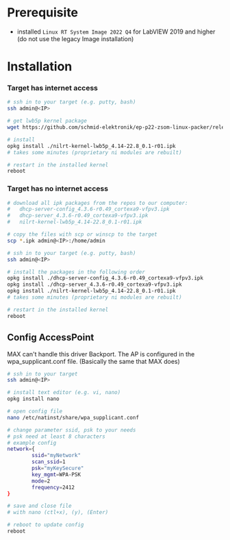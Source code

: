 # Prerequisite

- installed `Linux RT System Image 2022 Q4` for LabVIEW 2019 and higher (do not use the legacy Image installation)

# Installation
### Target has internet access
```bash
# ssh in to your target (e.g. putty, bash)
ssh admin@<IP>

# get lwb5p kernel package
wget https://github.com/schmid-elektronik/ep-p22-zsom-linux-packer/releases/download/lwb5p%2F22.8-0.1/nilrt-kernel-lwb5p_4.14-22.8_0.1-r01.ipk

# install 
opkg install ./nilrt-kernel-lwb5p_4.14-22.8_0.1-r01.ipk
# takes some minutes (proprietary ni modules are rebuilt)

# restart in the installed kernel
reboot
```
### Target has no internet access
```bash
# download all ipk packages from the repos to our computer:
#   dhcp-server-config_4.3.6-r0.49_cortexa9-vfpv3.ipk
#   dhcp-server_4.3.6-r0.49_cortexa9-vfpv3.ipk
#   nilrt-kernel-lwb5p_4.14-22.8_0.1-r01.ipk

# copy the files with scp or winscp to the target
scp *.ipk admin@<IP>:/home/admin

# ssh in to your target (e.g. putty, bash)
ssh admin@<IP>

# install the packages in the following order
opkg install ./dhcp-server-config_4.3.6-r0.49_cortexa9-vfpv3.ipk
opkg install ./dhcp-server_4.3.6-r0.49_cortexa9-vfpv3.ipk
opkg install ./nilrt-kernel-lwb5p_4.14-22.8_0.1-r01.ipk
# takes some minutes (proprietary ni modules are rebuilt)

# restart in the installed kernel
reboot
```



## Config AccessPoint

MAX can't handle this driver Backport. The AP is configured in the wpa_supplicant.conf file. (Basically the same that MAX does)

```bash
# ssh in to your target
ssh admin@<IP>

# install text editor (e.g. vi, nano)
opkg install nano

# open config file
nano /etc/natinst/share/wpa_supplicant.conf

# change parameter ssid, psk to your needs
# psk need at least 8 characters
# example config
network={
        ssid="myNetwork"
        scan_ssid=1
        psk="myKeySecure"
        key_mgmt=WPA-PSK
        mode=2
        frequency=2412
}

# save and close file
# with nano (ctl+x), (y), (Enter)

# reboot to update config
reboot
```





